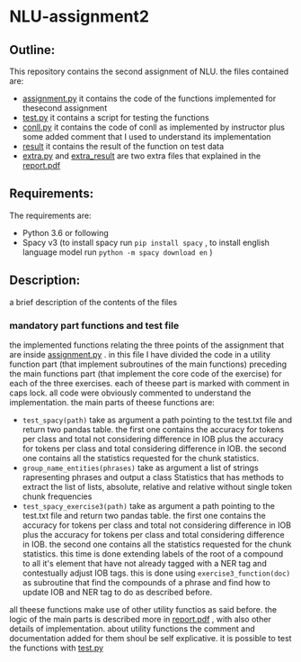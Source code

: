 # NLU-assignment2
## Outline:
This repository contains the second assignment of NLU.
the files contained are:
- [assignment.py](./assignment.py)
  it contains the code of the functions implemented for thesecond assignment
- [test.py](./test.py)
  it contains a script for testing the functions
- [conll.py](./conll.py)
  it contains the code of conll as implemented by instructor plus some added comment that I used to understand its implementation
- [result](./result)
  it contains the result of the function on test data
- [extra.py](./extra.py) and [extra_result](./extra_result) are two extra files that explained in the [report.pdf](./report.pdf)
  
## Requirements:
The requirements are:
- Python 3.6 or following
- Spacy v3 (to install spacy run `pip install spacy` , to install english language model  run `python -m spacy download en` )



## Description:
a brief description of the contents of the files

### mandatory part functions and test file
the implemented functions relating the three points of the assignment that are inside [assignment.py](./assignment.py) . in this file I have divided the code in a utility function part (that implement subroutines of the main functions) preceding the main functions part (that implement the core code of the exercise) for each of the three exercises. each of theese part is marked with comment in caps lock. all code were obviously commented to understand the implementation. 
the main parts of theese functions are:
- `test_spacy(path)` take as argument a path pointing to the test.txt file and return two pandas table. the first one contains the accuracy for tokens per class and total not considering difference in IOB plus  the accuracy for tokens per class and total  considering difference in IOB. the second one contains all the statistics requested for the chunk statistics.
- `group_name_entities(phrases)` take as argument a list of strings rapresenting phrases and output a class Statistics that has methods to extract the list of lists, absolute, relative and relative without single token chunk frequencies
- `test_spacy_exercise3(path)` take as argument a path pointing to the test.txt file and return two pandas table. the first one contains the accuracy for tokens per class and total not considering difference in IOB plus  the accuracy for tokens per class and total  considering difference in IOB. the second one contains all the statistics requested for the chunk statistics. this time is done extending labels of the root of a compound to all it's element that have not already tagged with a NER tag and contestually adjust IOB tags. this is done using `exercise3_function(doc)` as subroutine that find the compounds of a phrase and find how to update IOB and NER tag to do as described before.

all theese functions make use of other utility functios as said before. the logic of the main parts is described more in [report.pdf](./report.pdf) , with also other details of implementation. about utility functions the comment and documentation added for them shoul be self explicative.
it is possible to test the functions with [test.py](./test.py) 

